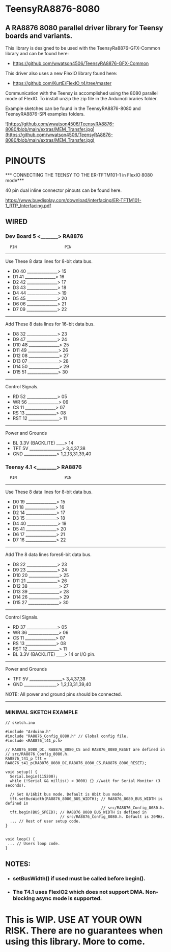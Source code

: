 # TeensyRA8876-8080
## A RA8876 8080 parallel driver library for Teensy boards and variants.

This library is designed to be used with the TeensyRa8876-GFX-Common library and can be found here:
- https://github.com/wwatson4506/TeensyRA8876-GFX-Common

This driver also uses a new FlexIO library found here:
- https://github.com/KurtE/FlexIO_t4/tree/master

Communication with the Teensy is accomplished using the 8080 parallel mode of FlexIO. To install unzip the zip file in the Arduino/libraries folder.

Example sketches can be found in the TeensyRA8876-8080 and TeensyRA8876-SPI examples folders.

![https://github.com/wwatson4506/TeensyRA8876-8080/blob/main/extras/MEM_Transfer.jpg](https://github.com/wwatson4506/TeensyRA8876-8080/blob/main/extras/MEM_Transfer.jpg)

# PINOUTS

*** CONNECTING THE TEENSY TO THE ER-TFTM101-1 in FlexIO 8080 mode***

40 pin dual inline connector pinouts can be found here.

https://www.buydisplay.com/download/interfacing/ER-TFTM101-1_RTP_Interfacing.pdf

## WIRED
### Dev Board 5 <_______> RA8876

      PIN                     PIN
*********************************
Use These 8 data lines for 8-bit data bus.
- D0  40 _______________> 15 
- D1  41 _______________> 16
- D2  42 _______________> 17 
- D3  43 _______________> 18 
- D4  44 _______________> 19
- D5  45 _______________> 20
- D6  06 _______________> 21
- D7  09 _______________> 22
*********************************
Add These 8 data lines for 16-bit data bus.
- D8  32 _______________> 23  
- D9  47 _______________> 24
- D10 48 _______________> 25 
- D11 49 _______________> 26 
- D12 08 _______________> 27
- D13 07 _______________> 28
- D14 50 _______________> 29
- D15 51 _______________> 30
*********************************
Control Signals.
- RD  52 _______________> 05
- WR  56 _______________> 06
- CS  11 _______________> 07
- RS  13 _______________> 08
- RST 12 _______________> 11
*********************************
Power and Grounds
- BL  3.3V (BACKLITE) ____> 14
- TFT 5V ________________> 3,4,37,38
- GND    ________________> 1,2,13,31,39,40



### Teensy 4.1 <________> RA8876

      PIN                     PIN
*********************************
Use These 8 data lines for 8-bit data bus.
- D0  19 _______________> 15
- D1  18 _______________> 16
- D2  14 _______________> 17
- D3  15 _______________> 18
- D4  40 _______________> 19
- D5  41 _______________> 20
- D6  17 _______________> 21
- D7  16 _______________> 22
*********************************
Add The 8 data lines fores6-bit data bus.
- D8  22 _______________> 23 
- D9  23 _______________> 24
- D10 20 _______________> 25
- D11 21 _______________> 26
- D12 38 _______________> 27
- D13 39 _______________> 28
- D14 26 _______________> 29
- D15 27 _______________> 30
*********************************
Control Signals.
- RD  37 _______________> 05
- WR  36 _______________> 06
- CS  11 _______________> 07
- RS  13 _______________> 08
- RST 12 _______________> 11
- BL  3.3V (BACKLITE) ____> 14 or  I/O pin.
*********************************
Power and Grounds
- TFT 5V ________________> 3,4,37,38
- GND    ________________> 1,2,13,31,39,40

NOTE: All power and ground pins should be connected.
*********************************
### MINIMAL SKETCH EXAMPLE

```
// sketch.ino

#include "Arduino.h"
#include "RA8876_Config_8080.h" // Global config file.
#include <RA8876_t41_p.h>

// RA8876_8080_DC, RA8876_8080_CS and RA8876_8080_RESET are defined in
// src/RA8876_Config_8080.h.
RA8876_t41_p tft = RA8876_t41_p(RA8876_8080_DC,RA8876_8080_CS,RA8876_8080_RESET);

void setup() {
  Serial.begin(115200);
  while (!Serial && millis() < 3000) {} //wait for Serial Monitor (3 seconds).

  // Set 8/16bit bus mode. Default is 8bit bus mode.
  tft.setBusWidth(RA8876_8080_BUS_WIDTH); // RA8876_8080_BUS_WIDTH is defined in
                                          // src/RA8876_Config_8080.h. 
  tft.begin(BUS_SPEED); // RA8876_8080_BUS_WIDTH is defined in
                        // src/RA8876_Config_8080.h. Default is 20MHz. 
  ... // Rest of user setup code.
}


void loop() {
 ... // Users loop code.
}

```



## NOTES:

- ###  setBusWidth() if used must be called before begin().

- ### The T4.1 uses FlexIO2 which does not support DMA. Non-blocking async mode is     supported.


# This is WIP.   USE AT YOUR OWN RISK.  There are no guarantees when using this library. More to come.

